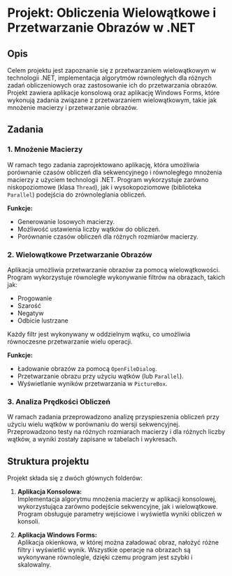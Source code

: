 # Projekt: Obliczenia Wielowątkowe i Przetwarzanie Obrazów w .NET

## Opis
Celem projektu jest zapoznanie się z przetwarzaniem wielowątkowym w technologii .NET, implementacja algorytmów równoległych dla różnych zadań obliczeniowych oraz zastosowanie ich do przetwarzania obrazów. Projekt zawiera aplikacje konsolową oraz aplikację Windows Forms, które wykonują zadania związane z przetwarzaniem wielowątkowym, takie jak mnożenie macierzy i przetwarzanie obrazów.

## Zadania

### 1. Mnożenie Macierzy

W ramach tego zadania zaprojektowano aplikację, która umożliwia porównanie czasów obliczeń dla sekwencyjnego i równoległego mnożenia macierzy z użyciem technologii .NET. Program wykorzystuje zarówno niskopoziomowe (klasa `Thread`), jak i wysokopoziomowe (biblioteka `Parallel`) podejścia do zrównoleglania obliczeń.

**Funkcje:**
- Generowanie losowych macierzy.
- Możliwość ustawienia liczby wątków do obliczeń.
- Porównanie czasów obliczeń dla różnych rozmiarów macierzy.

### 2. Wielowątkowe Przetwarzanie Obrazów

Aplikacja umożliwia przetwarzanie obrazów za pomocą wielowątkowości. Program wykorzystuje równoległe wykonywanie filtrów na obrazach, takich jak:
- Progowanie
- Szarość
- Negatyw
- Odbicie lustrzane

Każdy filtr jest wykonywany w oddzielnym wątku, co umożliwia równoczesne przetwarzanie wielu operacji.

**Funkcje:**
- Ładowanie obrazów za pomocą `OpenFileDialog`.
- Przetwarzanie obrazu przy użyciu wątków (lub `Parallel`).
- Wyświetlanie wyników przetwarzania w `PictureBox`.

### 3. Analiza Prędkości Obliczeń

W ramach zadania przeprowadzono analizę przyspieszenia obliczeń przy użyciu wielu wątków w porównaniu do wersji sekwencyjnej. Przeprowadzono testy na różnych rozmiarach macierzy i dla różnych liczby wątków, a wyniki zostały zapisane w tabelach i wykresach.

## Struktura projektu

Projekt składa się z dwóch głównych folderów:

1. **Aplikacja Konsolowa:**  
   Implementacja algorytmu mnożenia macierzy w aplikacji konsolowej, wykorzystująca zarówno podejście sekwencyjne, jak i wielowątkowe. Program obsługuje parametry wejściowe i wyświetla wyniki obliczeń w konsoli.

2. **Aplikacja Windows Forms:**  
   Aplikacja okienkowa, w której można załadować obraz, nałożyć różne filtry i wyświetlić wynik. Wszystkie operacje na obrazach są wykonywane równolegle, dzięki czemu program jest szybki i skalowalny.